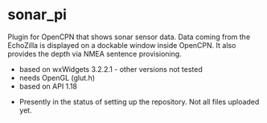 # sonar_pi
Plugin for OpenCPN that shows sonar sensor data.
Data coming from the EchoZilla is displayed on a dockable window inside OpenCPN. It also provides the depth via NMEA sentence provisioning.

* based on wxWidgets 3.2.2.1 - other versions not tested
* needs OpenGL (glut.h)
* based on API 1.18

- Presently in the status of setting up the repository. Not all files uploaded yet.

